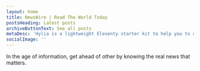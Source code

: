 ```yaml
---
layout: home
title: NewsWire | Read The World Today
postsHeading: Latest posts
archiveButtonText: See all posts
metaDesc: 'Hylia is a lightweight Eleventy starter kit to help you to create your own blog or personal website.'
socialImage: ''
---
```


In the age of information, get ahead of other by knowing the real news that matters. 

